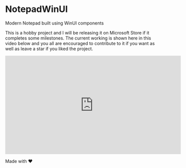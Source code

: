 # NotepadWinUI

Modern Notepad built using WinUI components

This is a hobby project and I will be releasing it on Microsoft Store if it 
completes some milestones. The current working is shown here in this video 
below and you all are encouraged to contribute to it if you want as well as 
leave a star if you liked the project.


<iframe width="560" height="315" src="https://www.youtube.com/embed/Zf1t01Fjp6I" frameborder="0" allow="accelerometer; autoplay; encrypted-media; gyroscope; picture-in-picture" allowfullscreen></iframe>


Made with ♥